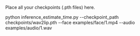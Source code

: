 Place all your checkpoints (.pth files) here. 

python inference_estimate_time.py --checkpoint_path checkpoints/wav2lip.pth --face examples/face/1.mp4 --audio examples/audio/1.wav